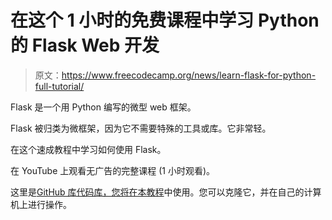 # 在这个 1 小时的免费课程中学习 Python 的 Flask Web 开发

> 原文：<https://www.freecodecamp.org/news/learn-flask-for-python-full-tutorial/>

Flask 是一个用 Python 编写的微型 web 框架。

Flask 被归类为微框架，因为它不需要特殊的工具或库。它非常轻。

在这个速成教程中学习如何使用 Flask。

在 YouTube 上观看无广告的完整课程 (1 小时观看)。

这里是[GitHub 库代码库，您将在本教程](https://github.com/jakerieger/FlaskIntroduction)中使用。您可以克隆它，并在自己的计算机上进行操作。